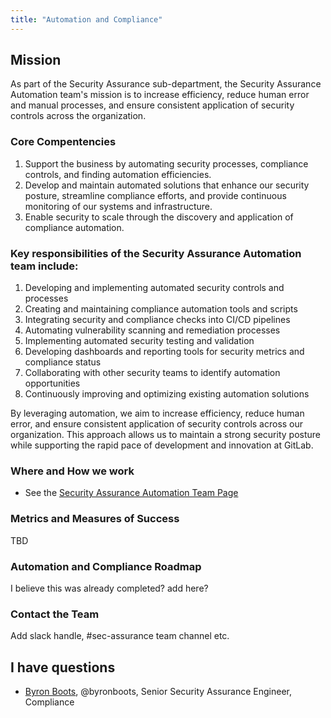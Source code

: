 ```yaml
---
title: "Automation and Compliance"
---
```


## Mission

As part of the Security Assurance sub-department, the Security Assurance Automation team's mission is to increase efficiency, reduce human error and manual processes, and ensure consistent application of security controls across the organization.

### Core Compentencies

1. Support the business by automating security processes, compliance controls, and finding automation efficiencies.
2. Develop and maintain automated solutions that enhance our security posture, streamline compliance efforts, and provide continuous monitoring of our systems and infrastructure.
3. Enable security to scale through the discovery and application of compliance automation.

### Key responsibilities of the Security Assurance Automation team include:

1. Developing and implementing automated security controls and processes
2. Creating and maintaining compliance automation tools and scripts
3. Integrating security and compliance checks into CI/CD pipelines
4. Automating vulnerability scanning and remediation processes
5. Implementing automated security testing and validation
6. Developing dashboards and reporting tools for security metrics and compliance status
7. Collaborating with other security teams to identify automation opportunities
8. Continuously improving and optimizing existing automation solutions

By leveraging automation, we aim to increase efficiency, reduce human error, and ensure consistent application of security controls across our organization. This approach allows us to maintain a strong security posture while supporting the rapid pace of development and innovation at GitLab. 

### Where and How we work

- See the [Security Assurance Automation Team Page](/handbook/security/security-assurance/governance/security-assurance-automation/)

### Metrics and Measures of Success

TBD

### Automation and Compliance Roadmap

I believe this was already completed? add here?

### Contact the Team

Add slack handle, #sec-assurance team channel etc.

## <i class="fas fa-id-card" style="color:rgb(110,73,203)" aria-hidden="true"></i> I have questions

- [Byron Boots](/handbook/company/team/#byronboots), @byronboots, Senior Security Assurance Engineer, Compliance
